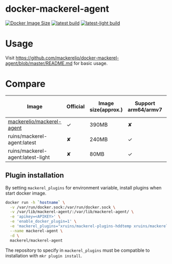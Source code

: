 # docker-mackerel-agent

[![Docker Image Size](https://img.shields.io/docker/image-size/ruins/mackerel-agent/latest)](https://hub.docker.com/r/ruins/mackerel-agent)
[![latest build](https://github.com/xruins/docker-mackerel-agent/actions/workflows/latest-build.yml/badge.svg)](https://github.com/xruins/docker-mackerel-agent/actions/workflows/latest-build.yml)
[![latest-light build](https://github.com/xruins/docker-mackerel-agent/actions/workflows/latest-light-build.yml/badge.svg)](https://github.com/xruins/docker-mackerel-agent/actions/workflows/latest-light-build.yml)

# Usage

Visit https://github.com/mackerelio/docker-mackerel-agent/blob/master/README.md for basic usage.

# Compare

| Image                                                                         | Official | Image size(approx.) | Support arm64/armv7 | Bundled official plugins | Plugin installation |
| ----------------------------------------------------------------------------- | -------- | ------------------- | ------------------- | ------------------------ | ------------------- |
| [mackerelio/mackerel-agent](https://hub.docker.com/r/mackerel/mackerel-agent) | ✓        | 390MB               | ✘                   | ✓                        | ✘                   |
| ruins/mackerel-agent:latest                                                   | ✘        | 240MB               | ✓                   | ✓                        | ✓                   |
| ruins/mackerel-agent:latest-light                                             | ✘        | 80MB                | ✓                   | ✘                        | ✓                   |

## Plugin installation

By setting `mackerel_plugins` for environment variable, install plugins when start docker image.

``` sh
docker run -h `hostname` \
  -v /var/run/docker.sock:/var/run/docker.sock \
  -v /var/lib/mackerel-agent/:/var/lib/mackerel-agent/ \
  -e 'apikey=<APIKEY>' \
  -e 'enable_docker_plugin=1' \
  -e 'mackerel_plugins="xruins/mackerel-plugins-hddtemp xruins/mackerel-plugins-nicehash-stats"' \
  --name mackerel-agent \
  -d \
  mackerel/mackerel-agent
```

The repository to specify in `mackerel_plugins` must be compatible to installation with `mkr plugin install`.
